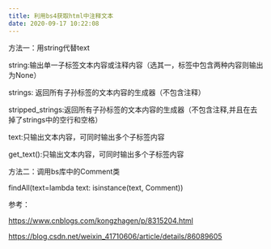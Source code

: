 ```yaml
---
title: 利用bs4获取html中注释文本
date: 2020-09-17 10:22:08
---
```


方法一：用string代替text

string:输出单一子标签文本内容或注释内容（选其一，标签中包含两种内容则输出为None）

strings: 返回所有子孙标签的文本内容的生成器（不包含注释）

stripped_strings:返回所有子孙标签的文本内容的生成器（不包含注释,并且在去掉了strings中的空行和空格）

text:只输出文本内容，可同时输出多个子标签内容

get_text():只输出文本内容，可同时输出多个子标签内容



方法二：调用bs库中的Comment类

findAll(text=lambda text: isinstance(text, Comment))

参考：

https://www.cnblogs.com/kongzhagen/p/8315204.html

https://blog.csdn.net/weixin_41710606/article/details/86089605